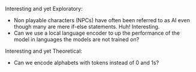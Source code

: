 
Interesting and yet Exploratory:
* Non playable characters (NPCs) have often been referred to as AI even though many are mere if-else statements. Huh! Interesting. 
* Can we use a local language encoder to up the performance of the model in languages the models are not trained on?


Interesting and yet Theoretical:
* Can we encode alphabets with tokens instead of 0 and 1s?